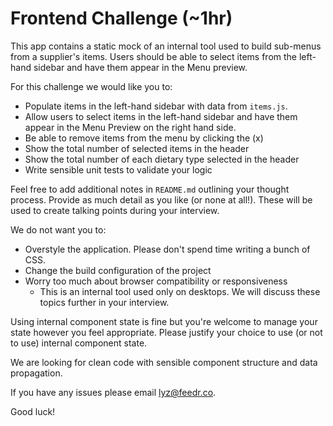 # Frontend Challenge (~1hr)

This app contains a static mock of an internal tool used to build sub-menus from a supplier's items.
Users should be able to select items from the left-hand sidebar and have them appear in the Menu preview.

For this challenge we would like you to:

- Populate items in the left-hand sidebar with data from `items.js`.
- Allow users to select items in the left-hand sidebar and have them appear in the Menu Preview on the right hand side.
- Be able to remove items from the menu by clicking the (x)
- Show the total number of selected items in the header
- Show the total number of each dietary type selected in the header
- Write sensible unit tests to validate your logic

Feel free to add additional notes in `README.md` outlining your thought process. Provide as much detail as you like (or none at all!). These will be used to create talking points during your interview.

We do not want you to:

- Overstyle the application. Please don't spend time writing a bunch of CSS.
- Change the build configuration of the project
- Worry too much about browser compatibility or responsiveness
    - This is an internal tool used only on desktops. We will discuss these topics further in your interview.

Using internal component state is fine but you're welcome to manage your state however you feel appropriate. Please justify your choice to use (or not to use) internal component state.

We are looking for clean code with sensible component structure and data propagation.

If you have any issues please email lyz@feedr.co.

Good luck!
